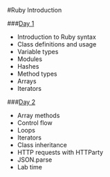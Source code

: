 #Ruby Introduction

###[Day 1](day_1/)
- Introduction to Ruby syntax
- Class definitions and usage
- Variable types
- Modules
- Hashes
- Method types
- Arrays
- Iterators

###[Day 2](day_2/)
- Array methods
- Control flow
- Loops
- Iterators
- Class inheritance
- HTTP requests with HTTParty
- JSON.parse
- Lab time